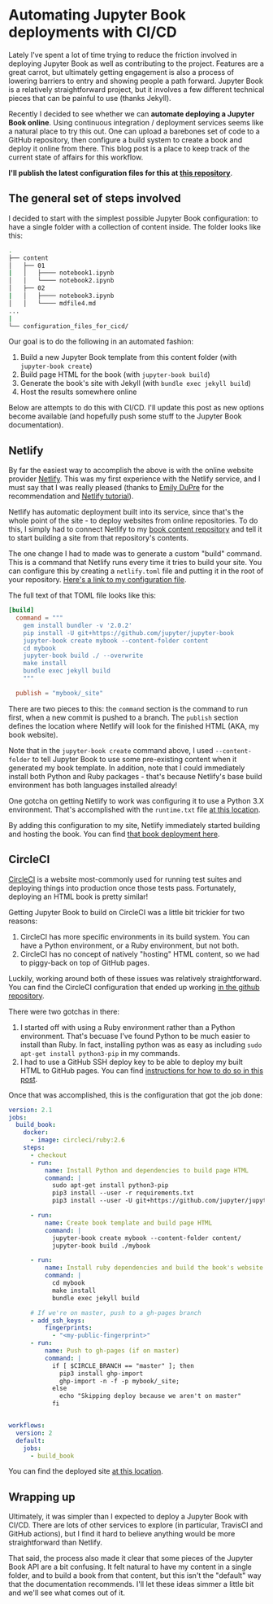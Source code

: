 # Automating Jupyter Book deployments with CI/CD

Lately I've spent a lot of time trying to reduce the friction involved
in deploying Jupyter Book as well as contributing to the project.
Features are a great carrot, but ultimately getting engagement is also
a process of lowering barriers to entry and showing people a path forward.
Jupyter Book is a relatively straightforward project, but it involves
a few different technical pieces that can be painful to use (thanks Jekyll).

Recently I decided to see whether we can **automate deploying a Jupyter Book online**.
Using continuous integration / deployment services seems like a natural place
to try this out. One can upload a barebones set of code to a GitHub repository,
then configure a build system to create a book and deploy it online from there.
This blog post is a place to keep track of the current state of affairs for this workflow.

**I'll publish the latest configuration files for this at [this repository](https://github.com/choldgraf/jupyter-book-deploy-demo/)**.

## The general set of steps involved

I decided to start with the simplest possible Jupyter Book configuration:
to have a single folder with a collection of content inside. The folder looks
like this:

```bash
.
├── content
│   ├── 01
|   │   ├──── notebook1.ipynb
│   │   └──── notebook2.ipynb
│   ├── 02
|   │   ├──── notebook3.ipynb
│   │   └──── mdfile4.md
...
|
└── configuration_files_for_cicd/
```

Our goal is to do the following in an automated fashion:

1. Build a new Jupyter Book template from this content folder (with `jupyter-book create`)
2. Build page HTML for the book (with `jupyter-book build`)
3. Generate the book's site with Jekyll (with `bundle exec jekyll build`)
4. Host the results somewhere online

Below are attempts to do this with CI/CD. I'll update this post
as new options become available (and hopefully push some stuff to
the Jupyter Book documentation).

## Netlify

By far the easiest way to accomplish the above is with the online
website provider [Netlify](https://www.netlify.com). This was my
first experience with the Netlify service, and I must say that I was
really pleased (thanks to [Emily DuPre](https://github.com/emdupre)
for the recommendation and [Netlify tutorial](https://jupyterbook.org/guide/publish/netlify.html)).

Netlify has automatic deployment built into its service, since that's
the whole point of the site - to deploy websites from online repositories.
To do this, I simply had to connect Netlify to my [book content repository](https://github.com/choldgraf/jupyter-book-deploy-demo/)
and tell it to start building a site from that repository's contents.

The one change I had to made was to generate a custom "build" command.
This is a command that Netlify runs every time it tries to build your site.
You can configure this by creating a `netlify.toml` file and putting it
in the root of your repository. [Here's a link to my configuration file](https://github.com/choldgraf/jupyter-book-deploy-demo/blob/master/netlify.toml).

The full text of that TOML file looks like this:

```toml
[build]
  command = """
    gem install bundler -v '2.0.2'
    pip install -U git+https://github.com/jupyter/jupyter-book
    jupyter-book create mybook --content-folder content
    cd mybook
    jupyter-book build ./ --overwrite
    make install
    bundle exec jekyll build
    """

  publish = "mybook/_site"
```

There are two pieces to this: the `command` section is the command to
run first, when a new commit is pushed to a branch. The `publish` section
defines the location where Netlify will look for the finished HTML (AKA, my book website).

Note that in the `jupyter-book create` command above, I used `--content-folder` to
tell Jupyter Book to use some pre-existing content when it generated my book template.
In addition, note that I could immediately install both Python and Ruby packages - that's
because Netlify's base build environment has both languages installed already!

One gotcha on getting Netlify to work was configuring it to use a Python 3.X environment.
That's accomplished with the `runtime.txt` file [at this location](https://github.com/choldgraf/jupyter-book-deploy-demo/blob/master/runtime.txt).

By adding this configuration to my site, Netlify immediately started building
and hosting the book. You can find [that book deployment here](https://jupyter-book-deploy-demo.netlify.com).

## CircleCI

[CircleCI](https://circleci.com) is a website most-commonly used for running
test suites and deploying things into production once those tests pass.
Fortunately, deploying an HTML book is pretty similar!

Getting Jupyter Book to build on CircleCI was a little bit trickier for two
reasons:

1. CircleCI has more specific environments in its build system. You can have a Python
   environment, or a Ruby environment, but not both.
2. CircleCI has no concept of natively "hosting" HTML content, so we had to piggy-back
   on top of GitHub pages.

Luckily, working around both of these issues was relatively straightforward.
You can find the CircleCI configuration that ended up working [in the github repository](https://github.com/choldgraf/jupyter-book-deploy-demo/blob/master/.circleci/config.yml).

There were two gotchas in there:

1. I started off with using a Ruby environment rather than a Python environment.
   That's becuase I've found Python to be much easier to install than Ruby. In fact,
   installing python was as easy as including `sudo apt-get install python3-pip` in
   my commands.
2. I had to use a GitHub SSH deploy key to be able to deploy my built HTML to GitHub
   pages. You can find [instructions for how to do so in this post](https://predictablynoisy.com/circleci-mirror).

Once that was accomplished, this is the configuration that got the job done:

```yaml
version: 2.1
jobs:
  build_book:
    docker:
      - image: circleci/ruby:2.6
    steps:
      - checkout
      - run:
          name: Install Python and dependencies to build page HTML
          command: |
            sudo apt-get install python3-pip
            pip3 install --user -r requirements.txt
            pip3 install --user -U git+https://github.com/jupyter/jupyter-book.git

      - run:
          name: Create book template and build page HTML
          command: |
            jupyter-book create mybook --content-folder content/
            jupyter-book build ./mybook

      - run:
          name: Install ruby dependencies and build the book's website
          command: |
            cd mybook
            make install
            bundle exec jekyll build

      # If we're on master, push to a gh-pages branch
      - add_ssh_keys:
          fingerprints:
            - "<my-public-fingerprint>"
      - run:
          name: Push to gh-pages (if on master)
          command: |
            if [ $CIRCLE_BRANCH	== "master" ]; then
              pip3 install ghp-import
              ghp-import -n -f -p mybook/_site;
            else
              echo "Skipping deploy because we aren't on master"
            fi


workflows:
  version: 2
  default:
    jobs:
      - build_book
```

You can find the deployed site [at this location](https://github.com/choldgraf/jupyter-book-deploy-demo).

## Wrapping up

Ultimately, it was simpler than I expected to deploy a Jupyter Book with CI/CD.
There are lots of other services to explore (in particular, TravisCI and GitHub actions),
but I find it hard to believe anything would be more straightforward than Netlify.

That said, the process also made it clear that some pieces of the Jupyter Book API
are a bit confusing. It felt natural to have my content in a single folder, and to
build a book from that content, but this isn't the "default" way that the documentation
recommends. I'll let these ideas simmer a little bit and we'll see what comes out of it.
